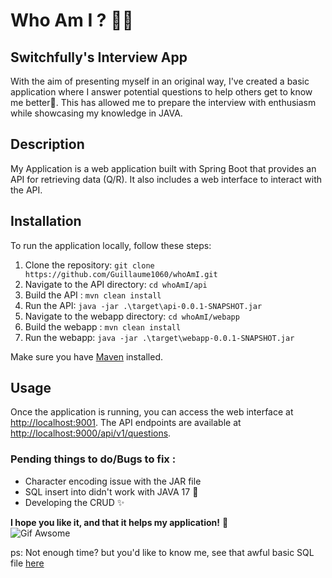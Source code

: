 # Who Am I ? 👨‍💻

## Switchfully's Interview App
With the aim of presenting myself in an original way, I've created a basic application where I answer potential questions to help others get to know me better🧐. This has allowed me to prepare the interview with enthusiasm while showcasing my knowledge in JAVA.




## Description

My Application is a web application built with Spring Boot that provides an API for retrieving data (Q/R). It also includes a web interface to interact with the API.

## Installation

To run the application locally, follow these steps:

1. Clone the repository: `git clone https://github.com/Guillaume1060/whoAmI.git`
2. Navigate to the API directory: `cd whoAmI/api`
3. Build the API : `mvn clean install`
4. Run the API: `java -jar .\target\api-0.0.1-SNAPSHOT.jar`
5. Navigate to the webapp directory: `cd whoAmI/webapp`
3. Build the webapp : `mvn clean install`
4. Run the webapp: `java -jar .\target\webapp-0.0.1-SNAPSHOT.jar`

Make sure you have [Maven](https://maven.apache.org/) installed.

## Usage

Once the application is running, you can access the web interface at [http://localhost:9001](http://localhost:9001). The API endpoints are available at [http://localhost:9000/api/v1/questions](http://localhost:9000/api/v1/questions).

### Pending things to do/Bugs to fix :
- Character encoding issue with the JAR file
- SQL insert into didn't work with JAVA 17 🤔
- Developing the CRUD ✨

**I hope you like it, and that it helps my application!** 👊  
![Gif Awsome](https://media2.giphy.com/media/ZeAwFrwABEh69fcp6Y/giphy.gif?cid=ecf05e47pon8xy7f2wwus9g4a68d84zkfoij3pv5pghtsoc2&ep=v1_gifs_search&rid=giphy.gif&ct=g)

ps: Not enough time? but you'd like to know me, see that awful basic SQL file [here](https://github.com/Guillaume1060/whoAmI/blob/main/api/src/main/resources/data.sql)

